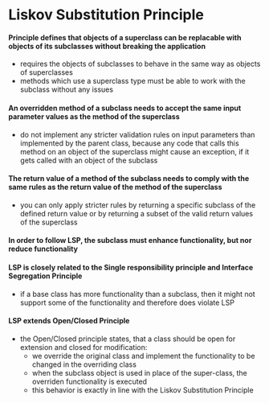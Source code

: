 # Liskov Substitution Principle

#### Principle defines that objects of a superclass can be replacable with objects of its subclasses without breaking the application
- requires the objects of subclasses to behave in the same way as objects of superclasses
- methods which use a superclass type must be able to work with the subclass without any issues

#### An overridden method of a subclass needs to accept the same input parameter values as the method of the superclass
- do not implement any stricter validation rules on input parameters than implemented by the parent class, because any code 
that calls this method on an object of the superclass might cause an exception, if it gets called with an object of the subclass

#### The return value of a method of the subclass needs to comply with the same rules as the return value of the method of the superclass
- you can only apply stricter rules by returning a specific subclass of the defined return value or by returning a subset of the valid return values of the superclass

#### In order to follow LSP, the subclass must enhance functionality, but nor reduce functionality

#### LSP is closely related to the Single responsibility principle and Interface Segregation Principle
- if a base class has more functionality than a subclass, then it might not support some of the functionality and therefore does violate LSP

#### LSP extends Open/Closed Principle
- the Open/Closed principle states, that a class should be open for extension and closed for modification:
    - we override the original class and implement the functionality to be changed in the overriding class
    - when the subclass object is used in place of the super-class, the overriden functionality is executed
    - this behavior is exactly in line with the Liskov Substitution Principle
    